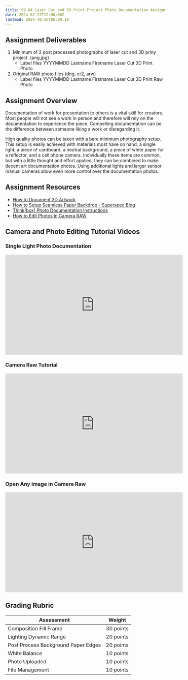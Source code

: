 ```yaml
---
title: 09.04 Laser Cut and 3D Print Project Photo Documentation Assignment
date: 2024-02-22T12:00:00Z
lastmod: 2024-10-16T06:09:18
---
```


## Assignment Deliverables

1. Minimum of 2 post processed photographs of laser cut and 3D priny project. (png,jpg)
   - Label files YYYYMMDD Lastname Firstname Laser Cut 3D Print Photo
2. Original RAW photo files (dng, cr2, arw)
   - Label files YYYYMMDD Lastname Firstname Laser Cut 3D Print Raw Photo

## Assignment Overview

Documentation of work for presentation to others is a vital skill for creators. Most people will not see a work in person and therefore will rely on the documentation to experience the piece. Compelling documentation can be the difference between someone liking a work or disregarding it.

High quality photos can be taken with a bare minimum photography setup. This setup is easily achieved with materials most have on hand, a single light, a piece of cardboard, a neutral background, a piece of white paper for a reflector, and a cell phone camera. Individually these items are common, but with a little thought and effort applied, they can be combined to make decent art documentation photos. Using additional lights and larger sensor manual cameras allow even more control over the documentation photos.

## Assignment Resources

- [How to Document 3D Artwork](../../../../photography/how-to-document-3d-artwork.md)
- [How to Setup Seamless Paper Backdrop - Superspec Blog](https://superspec.com/blog/how-to-setup-seamless-paper-backdrop/)
- [Think[box] Photo Documentation Instructions](../../../../photography/thinkbox-photo-documentation-instructions.md)
- [How to Edit Photos in Camera RAW](../../../../photography/how-to-edit-photos-in-adobe-camera-raw.md)

## Camera and Photo Editing Tutorial Videos

<div class="video-grid">

<div class="video-card">

### Single Light Photo Documentation

<div class="iframe-16-9-container">
<iframe class="youTubeIframe" width="560" height="315" src="https://www.youtube.com/embed/Cq_Cx_5Zhks?si=21zfmsVu2Imeqk-e" title="YouTube video player" frameborder="0" allow="accelerometer; autoplay; clipboard-write; encrypted-media; gyroscope; picture-in-picture; web-share" allowfullscreen></iframe>
</div>
</div>

<div class="video-card">

### Camera Raw Tutorial

<div class="iframe-16-9-container">
<iframe class="youTubeIframe" width="560" height="315" src="https://www.youtube.com/embed/11jwSwUu2WI?rel=0" title="YouTube video player" frameborder="0" allow="accelerometer; autoplay; clipboard-write; encrypted-media; gyroscope; picture-in-picture; web-share" allowfullscreen></iframe>
</div>
</div>

<div class="video-card">

### Open Any Image in Camera Raw

<div class="iframe-16-9-container">
<iframe class="youTubeIframe" width="560" height="315" src="https://www.youtube.com/embed/ftMICesJwGc?rel=0" title="YouTube video player" frameborder="0" allow="accelerometer; autoplay; clipboard-write; encrypted-media; gyroscope; picture-in-picture; web-share" allowfullscreen></iframe>
</div>
</div>

</div>

## Grading Rubric

<div class="responsive-table-markdown">

| Assessment                          | Weight    |
| ----------------------------------- | --------- |
| Composition Fill Frame              | 30 points |
| Lighting Dynamic Range              | 20 points |
| Post Process Background Paper Edges | 20 points |
| White Balance                       | 10 points |
| Photo Uploaded                      | 10 points |
| File Management                     | 10 points |

</div>
